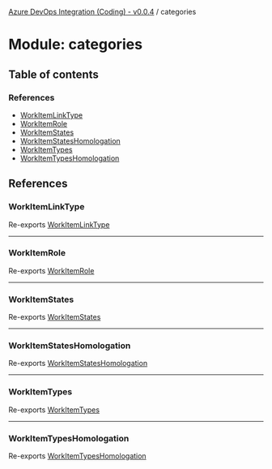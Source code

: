 [Azure DevOps Integration (Coding) - v0.0.4](../README.md) / categories

# Module: categories

## Table of contents

### References

- [WorkItemLinkType](categories.md#workitemlinktype)
- [WorkItemRole](categories.md#workitemrole)
- [WorkItemStates](categories.md#workitemstates)
- [WorkItemStatesHomologation](categories.md#workitemstateshomologation)
- [WorkItemTypes](categories.md#workitemtypes)
- [WorkItemTypesHomologation](categories.md#workitemtypeshomologation)

## References

### WorkItemLinkType

Re-exports [WorkItemLinkType](../enums/categories_workItemLinkType.WorkItemLinkType.md)

___

### WorkItemRole

Re-exports [WorkItemRole](../enums/categories_workItemRole.WorkItemRole.md)

___

### WorkItemStates

Re-exports [WorkItemStates](../enums/categories_workItemStates.WorkItemStates.md)

___

### WorkItemStatesHomologation

Re-exports [WorkItemStatesHomologation](categories_workItemStatesHomologation.md#workitemstateshomologation)

___

### WorkItemTypes

Re-exports [WorkItemTypes](../enums/categories_workItemTypes.WorkItemTypes.md)

___

### WorkItemTypesHomologation

Re-exports [WorkItemTypesHomologation](categories_workItemTypesHomologation.md#workitemtypeshomologation)
